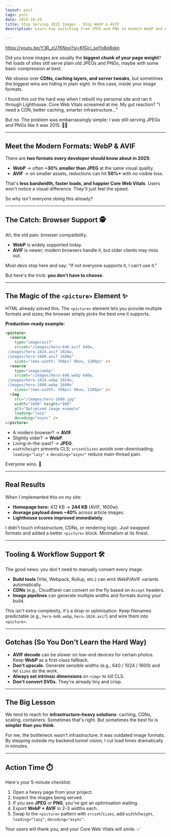 ```yaml
---
layout: post
tags: post
date: 2025-10-29
title: Stop Serving 2015 Images - Ship WebP & AVIF
description: Learn how switching from JPEG and PNG to modern WebP and AVIF formats can reduce image sizes by 30-50%, improve Core Web Vitals, and deliver faster page loads without sacrificing visual quality.

---
```


https://youtu.be/Y3R_zU7KNoo?si=KfGcj_sqYo8q8xkn

Did you know images are usually the **biggest chunk of your page weight**? Yet loads of sites still serve plain old JPEGs and PNGs, maybe with some basic compression at best.

We obsess over **CDNs, caching layers, and server tweaks**, but sometimes the biggest wins are hiding in plain sight. In this case, inside your image formats.

I found this out the hard way when I rebuilt my personal site and ran it through Lighthouse. Core Web Vitals screamed at me. My gut reaction? "I need a CDN, better caching, smarter infrastructure…"

But no. The problem was embarrassingly simple: I was still serving JPEGs and PNGs like it was 2015. 🤦‍♂️

---

## Meet the Modern Formats: WebP & AVIF

There are **two formats every developer should know about in 2025**:

* **WebP** → often **~30% smaller than JPEG** at the same visual quality.
* **AVIF** → on smaller assets, reductions can hit **50%+** with no visible loss.

That's **less bandwidth, faster loads, and happier Core Web Vitals**. Users won't notice a visual difference. They'll just feel the speed.

So why isn't everyone doing this already?

---

## The Catch: Browser Support 🕵️

Ah, the old pain: browser compatibility.

* **WebP** is widely supported today.
* **AVIF** is newer; modern browsers handle it, but older clients may miss out.

Most devs stop here and say: "If not everyone supports it, I can't use it."

But here's the trick: **you don't have to choose**.

---

## The Magic of the `<picture>` Element ✨

HTML already solved this. The `<picture>` element lets you provide multiple formats and sizes; the browser simply picks the best one it supports.

**Production-ready example:**

```html
<picture>
  <source
    type="image/avif"
    srcset="/images/hero-640.avif 640w,
 /images/hero-1024.avif 1024w,
 /images/hero-1600.avif 1600w"
    sizes="(max-width: 768px) 90vw, 1200px" />
  <source
    type="image/webp"
    srcset="/images/hero-640.webp 640w,
 /images/hero-1024.webp 1024w,
 /images/hero-1600.webp 1600w"
    sizes="(max-width: 768px) 90vw, 1200px" />
  <img
    src="/images/hero-1600.jpg"
    width="1600" height="900"
    alt="Optimised image example"
    loading="lazy"
    decoding="async" />
</picture>
```

* A modern browser? → **AVIF**.
* Slightly older? → **WebP**.
* Living-in-the-past? → **JPEG**.
* `width`/`height` prevents CLS; `srcset`/`sizes` avoids over-downloading; `loading="lazy"` + `decoding="async"` reduce main-thread pain.

Everyone wins. 🎉

---

## Real Results

When I implemented this on my site:

* **Homepage hero:** 412 KB → **244 KB** (AVIF, 1600w).
* **Average payload down ~40%** across article images.
* **Lighthouse scores improved immediately**.

I didn't touch infrastructure, CDNs, or rendering logic. Just swapped formats and added a better `<picture>` block. Minimalism at its finest.

---

## Tooling & Workflow Support 🛠️

The good news: you don't need to manually convert every image.

* **Build tools** (Vite, Webpack, Rollup, etc.) can emit WebP/AVIF variants automatically.
* **CDNs** (e.g., Cloudflare) can convert on the fly based on `Accept` headers.
* **Image pipelines** can generate multiple widths and formats during your build.

This isn't extra complexity, it's a drop-in optimisation. Keep filenames predictable (e.g., `hero-640.webp`, `hero-1024.avif`) and wire them into `<picture>`.

---

## Gotchas (So You Don't Learn the Hard Way)

* **AVIF decode** can be slower on low-end devices for certain photos. Keep **WebP** as a first-class fallback.
* **Don't upscale.** Generate sensible widths (e.g., 640 / 1024 / 1600) and let `sizes` do the work.
* **Always set intrinsic dimensions** on `<img>` to kill CLS.
* **Don't convert SVGs.** They're already tiny and crisp.

---

## The Big Lesson

We tend to reach for **infrastructure-heavy solutions**: caching, CDNs, scaling, containers. Sometimes that's right. But sometimes the best fix is **simpler than you think**.

For me, the bottleneck wasn't infrastructure. It was outdated image formats. By stepping outside my backend tunnel vision, I cut load times dramatically in minutes.

---

## Action Time ⏱️

Here's your 5-minute checklist:

1. Open a heavy page from your project.
2. Inspect the images being served.
3. If you see **JPEG** or **PNG**, you've got an optimisation waiting.
4. Export **WebP + AVIF** in 2–3 widths each.
5. Swap to the `<picture>` pattern with `srcset`/`sizes`, add `width`/`height`, `loading="lazy"`, `decoding="async"`.

Your users will thank you, and your Core Web Vitals will smile. ✅
